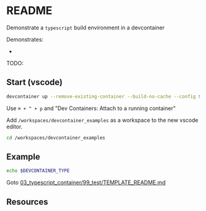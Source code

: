 # README

Demonstrate a `typescript` build environment in a devcontainer

Demonstrates:

*  

TODO:

## Start (vscode)

```sh
devcontainer up --remove-existing-container --build-no-cache --config $(pwd)/.devcontainer/03_typescript_container/devcontainer.json
```

Use `⌘ + ^ + p` and "Dev Containers: Attach to a running container"

Add `/workspaces/devcontainer_examples` as a workspace to the new vscode editor.  

```sh
cd /workspaces/devcontainer_examples
```

## Example

```sh
echo $DEVCONTAINER_TYPE
```

Goto [03_typescript_container/99_test/TEMPLATE_README.md](03_typescript_container/99_test/TEMPLATE_README.md)

## Resources 

